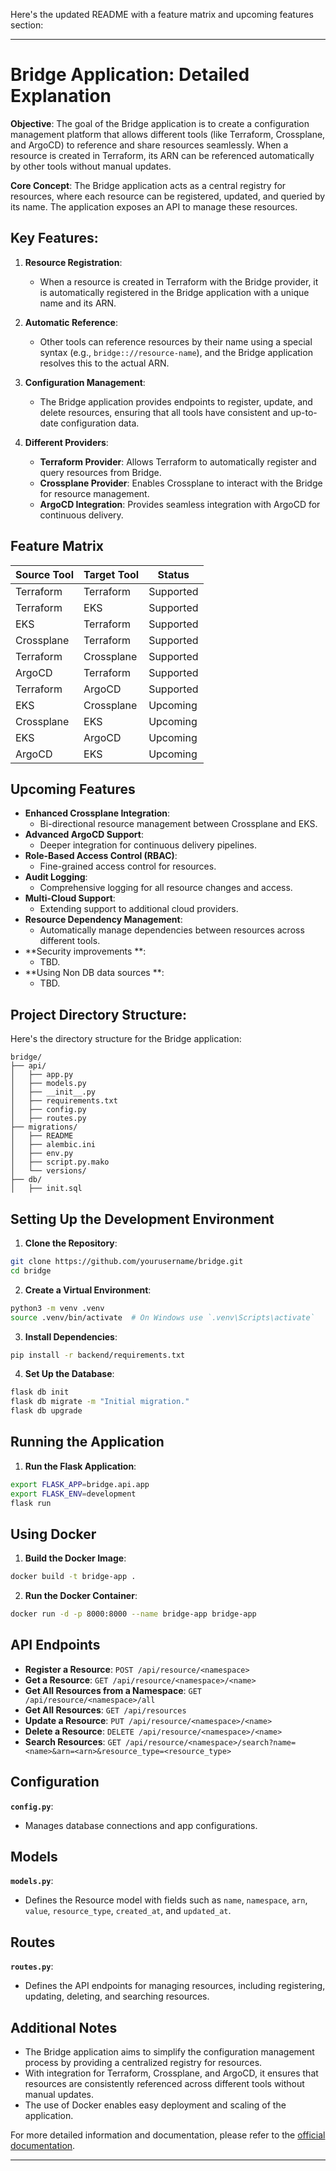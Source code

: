 Here's the updated README with a feature matrix and upcoming features section:

---

# Bridge Application: Detailed Explanation

**Objective**:
The goal of the Bridge application is to create a configuration management platform that allows different tools (like Terraform, Crossplane, and ArgoCD) to reference and share resources seamlessly. When a resource is created in Terraform, its ARN can be referenced automatically by other tools without manual updates.

**Core Concept**:
The Bridge application acts as a central registry for resources, where each resource can be registered, updated, and queried by its name. The application exposes an API to manage these resources.

## Key Features:

1. **Resource Registration**:
   - When a resource is created in Terraform with the Bridge provider, it is automatically registered in the Bridge application with a unique name and its ARN.

2. **Automatic Reference**:
   - Other tools can reference resources by their name using a special syntax (e.g., `bridge:://resource-name`), and the Bridge application resolves this to the actual ARN.

3. **Configuration Management**:
   - The Bridge application provides endpoints to register, update, and delete resources, ensuring that all tools have consistent and up-to-date configuration data.

4. **Different Providers**:
   - **Terraform Provider**: Allows Terraform to automatically register and query resources from Bridge.
   - **Crossplane Provider**: Enables Crossplane to interact with the Bridge for resource management.
   - **ArgoCD Integration**: Provides seamless integration with ArgoCD for continuous delivery.

## Feature Matrix

| Source Tool  | Target Tool  | Status        |
|--------------|--------------|---------------|
| Terraform    | Terraform    | Supported     |
| Terraform    | EKS          | Supported     |
| EKS          | Terraform    | Supported     |
| Crossplane   | Terraform    | Supported     |
| Terraform    | Crossplane   | Supported     |
| ArgoCD       | Terraform    | Supported     |
| Terraform    | ArgoCD       | Supported     |
| EKS          | Crossplane   | Upcoming      |
| Crossplane   | EKS          | Upcoming      |
| EKS          | ArgoCD       | Upcoming      |
| ArgoCD       | EKS          | Upcoming      |

## Upcoming Features

- **Enhanced Crossplane Integration**:
  - Bi-directional resource management between Crossplane and EKS.
- **Advanced ArgoCD Support**:
  - Deeper integration for continuous delivery pipelines.
- **Role-Based Access Control (RBAC)**:
  - Fine-grained access control for resources.
- **Audit Logging**:
  - Comprehensive logging for all resource changes and access.
- **Multi-Cloud Support**:
  - Extending support to additional cloud providers.
- **Resource Dependency Management**:
  - Automatically manage dependencies between resources across different tools.
- **Security improvements **:
  - TBD.
- **Using Non DB data sources  **:
  - TBD.

## Project Directory Structure:

Here's the directory structure for the Bridge application:

```plaintext
bridge/
├── api/
│   ├── app.py
│   ├── models.py
│   ├── __init__.py
│   ├── requirements.txt
│   ├── config.py
│   ├── routes.py
├── migrations/
│   ├── README
│   ├── alembic.ini
│   ├── env.py
│   ├── script.py.mako
│   └── versions/
├── db/
│   ├── init.sql
```


## Setting Up the Development Environment

1. **Clone the Repository**:

```bash
git clone https://github.com/yourusername/bridge.git
cd bridge
```

2. **Create a Virtual Environment**:

```bash
python3 -m venv .venv
source .venv/bin/activate  # On Windows use `.venv\Scripts\activate`
```

3. **Install Dependencies**:

```bash
pip install -r backend/requirements.txt
```

4. **Set Up the Database**:

```bash
flask db init
flask db migrate -m "Initial migration."
flask db upgrade
```

## Running the Application

1. **Run the Flask Application**:

```bash
export FLASK_APP=bridge.api.app
export FLASK_ENV=development
flask run
```

## Using Docker

1. **Build the Docker Image**:

```bash
docker build -t bridge-app .
```

2. **Run the Docker Container**:

```bash
docker run -d -p 8000:8000 --name bridge-app bridge-app
```

## API Endpoints

- **Register a Resource**: `POST /api/resource/<namespace>`
- **Get a Resource**: `GET /api/resource/<namespace>/<name>`
- **Get All Resources from a Namespace**: `GET /api/resource/<namespace>/all`
- **Get All Resources**: `GET /api/resources`
- **Update a Resource**: `PUT /api/resource/<namespace>/<name>`
- **Delete a Resource**: `DELETE /api/resource/<namespace>/<name>`
- **Search Resources**: `GET /api/resource/<namespace>/search?name=<name>&arn=<arn>&resource_type=<resource_type>`

## Configuration

**`config.py`**:

- Manages database connections and app configurations.

## Models

**`models.py`**:

- Defines the Resource model with fields such as `name`, `namespace`, `arn`, `value`, `resource_type`, `created_at`, and `updated_at`.

## Routes

**`routes.py`**:

- Defines the API endpoints for managing resources, including registering, updating, deleting, and searching resources.

## Additional Notes

- The Bridge application aims to simplify the configuration management process by providing a centralized registry for resources.
- With integration for Terraform, Crossplane, and ArgoCD, it ensures that resources are consistently referenced across different tools without manual updates.
- The use of Docker enables easy deployment and scaling of the application.

For more detailed information and documentation, please refer to the [official documentation](https://github.com/yourusername/bridge/wiki).

---

